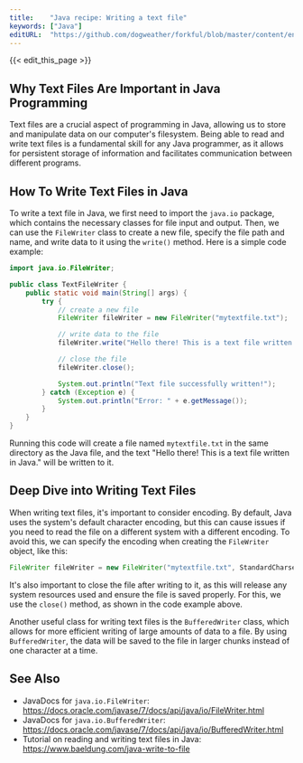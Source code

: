 ```yaml
---
title:    "Java recipe: Writing a text file"
keywords: ["Java"]
editURL:  "https://github.com/dogweather/forkful/blob/master/content/en/java/writing-a-text-file.md"
---
```


{{< edit_this_page >}}

## Why Text Files Are Important in Java Programming
Text files are a crucial aspect of programming in Java, allowing us to store and manipulate data on our computer's filesystem. Being able to read and write text files is a fundamental skill for any Java programmer, as it allows for persistent storage of information and facilitates communication between different programs.
 
## How To Write Text Files in Java
To write a text file in Java, we first need to import the `java.io` package, which contains the necessary classes for file input and output. Then, we can use the `FileWriter` class to create a new file, specify the file path and name, and write data to it using the `write()` method. Here is a simple code example:

```Java
import java.io.FileWriter;

public class TextFileWriter {
    public static void main(String[] args) {
        try {
            // create a new file
            FileWriter fileWriter = new FileWriter("mytextfile.txt");

            // write data to the file
            fileWriter.write("Hello there! This is a text file written in Java.");

            // close the file
            fileWriter.close();

            System.out.println("Text file successfully written!");
        } catch (Exception e) {
            System.out.println("Error: " + e.getMessage());
        }
    }
}
```
Running this code will create a file named `mytextfile.txt` in the same directory as the Java file, and the text "Hello there! This is a text file written in Java." will be written to it.

## Deep Dive into Writing Text Files
When writing text files, it's important to consider encoding. By default, Java uses the system's default character encoding, but this can cause issues if you need to read the file on a different system with a different encoding. To avoid this, we can specify the encoding when creating the `FileWriter` object, like this:

```Java
FileWriter fileWriter = new FileWriter("mytextfile.txt", StandardCharsets.UTF_8);
```

It's also important to close the file after writing to it, as this will release any system resources used and ensure the file is saved properly. For this, we use the `close()` method, as shown in the code example above.

Another useful class for writing text files is the `BufferedWriter` class, which allows for more efficient writing of large amounts of data to a file. By using `BufferedWriter`, the data will be saved to the file in larger chunks instead of one character at a time.

## See Also
- JavaDocs for `java.io.FileWriter`: https://docs.oracle.com/javase/7/docs/api/java/io/FileWriter.html
- JavaDocs for `java.io.BufferedWriter`: https://docs.oracle.com/javase/7/docs/api/java/io/BufferedWriter.html
- Tutorial on reading and writing text files in Java: https://www.baeldung.com/java-write-to-file